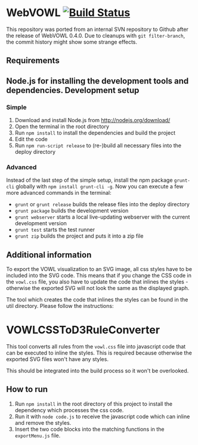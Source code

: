 WebVOWL [![Build Status](https://travis-ci.org/VisualDataWeb/WebVOWL.svg?branch=master)](https://travis-ci.org/VisualDataWeb/WebVOWL)
=======

This repository was ported from an internal SVN repository to Github after the release of WebVOWL 0.4.0. Due to cleanups with `git filter-branch`, the commit history might show some strange effects.


Requirements
------------

Node.js for installing the development tools and dependencies.
Development setup
-----------------

### Simple ###
1. Download and install Node.js from http://nodejs.org/download/
2. Open the terminal in the root directory
3. Run `npm install` to install the dependencies and build the project
4. Edit the code
5. Run `npm run-script release` to (re-)build all necessary files into the deploy directory

### Advanced ###
Instead of the last step of the simple setup, install the npm package `grunt-cli` globally with
`npm install grunt-cli -g`. Now you can execute a few more advanced commands in the terminal:

* `grunt` or `grunt release` builds the release files into the deploy directory
* `grunt package` builds the development version
* `grunt webserver` starts a local live-updating webserver with the current development version
* `grunt test` starts the test runner
* `grunt zip` builds the project and puts it into a zip file


Additional information
----------------------

To export the VOWL visualization to an SVG image, all css styles have to be included into the SVG code.
This means that if you change the CSS code in the `vowl.css` file, you also have to update the code that
inlines the styles - otherwise the exported SVG will not look the same as the displayed graph.

The tool which creates the code that inlines the styles can be found in the util directory. Please
follow the instructions:

# VOWLCSSToD3RuleConverter

This tool converts all rules from the `vowl.css` file into javascript code that can be executed to
inline the styles. This is required because otherwise the exported SVG files won't have any styles.

This should be integrated into the build process so it won't be overlooked.


## How to run

1. Run `npm install` in the root directory of this project to install the dependency which
processes the css code.
2. Run it with `node code.js` to receive the javascript code which can inline and remove the styles.
3. Insert the two code blocks into the matching functions in the `exportMenu.js` file.